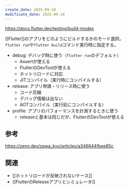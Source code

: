 ```yaml
---
create_date: 2025-09-18
modificate_date: 2025-09-18
---
```

<https://docs.flutter.dev/testing/build-modes>

[[Flutter]]のアプリをどのようにビルドするかのモード選択。  
`flutter run`や`flutter build`コマンド実行時に指定する。

* debug: デバッグ時に使う（`flutter run`のデフォルト）
	- Assertが使える
	- FlutterのDevToolが使える
	- ホットリロードに対応
	- JITコンパイル（実行時にコンパイルする）
* release: アプリ申請・リリース時に使う
	- コード圧縮
	- デバッグ情報は出ない
	- AOTコンパイル（実行前にコンパイルする）
* profile: アプリのパフォーマンスを計測するときに使う
	- releaseと基本は同じだが、FlutterのDevToolが使える

## 参考
<https://zenn.dev/zawa_kyo/articles/a346644fbee85c>

## 関連
* [[ホットリロードが反映されないケース]]
* [[FlutterのReleaseアプリとシミュレータ]]